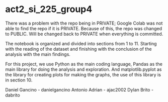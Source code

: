 # act2_si_225_group4
There was a problem with the repo being in PRIVATE; Google Colab was not able to find the repo if it is PRIVATE. 
Because of this, the repo was changed to PUBLIC. Will be changed back to PRIVATE when everything is committed. 

The notebook is organized and divided into sections from 1 to 11. Starting with the reading of the dataset and finishing with
the conclusion of the analysis with the main findings.

For this project, we use Python as the main coding language, Pandas as the main library for doing the analysis and exploration.
And matplotlib.pyplot as the library for creating plots for making the graphs, the use of this library is in section 10.

Daniel Gancino - danielgancino
Antonio Adrian - ajac2002
Dylan Brito - dabrito
